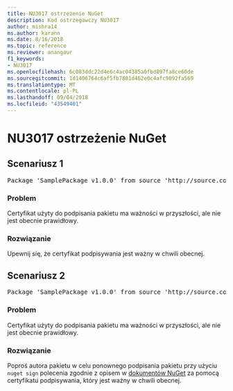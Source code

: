 ```yaml
---
title: NU3017 ostrzeżenie NuGet
description: Kod ostrzegawczy NU3017
author: mishra14
ms.author: karann
ms.date: 8/16/2018
ms.topic: reference
ms.reviewer: anangaur
f1_keywords:
- NU3017
ms.openlocfilehash: 6c083ddc22d4e6c4ac04385a0fbd897fa8ce60de
ms.sourcegitcommit: 1d1406764c6af5fb7801d462e0c4afc9092fa569
ms.translationtype: MT
ms.contentlocale: pl-PL
ms.lasthandoff: 09/04/2018
ms.locfileid: "43549401"
---
```

# <a name="nuget-warning-nu3017"></a>NU3017 ostrzeżenie NuGet

## <a name="scenario-1"></a>Scenariusz 1

<pre>Package 'SamplePackage v1.0.0' from source 'http://source.com/index.json': The signing certificate is not yet valid.</pre>

### <a name="issue"></a>Problem

Certyfikat użyty do podpisania pakietu ma ważności w przyszłości, ale nie jest obecnie prawidłowy.


### <a name="solution"></a>Rozwiązanie

Upewnij się, że certyfikat podpisywania jest ważny w chwili obecnej.



## <a name="scenario-2"></a>Scenariusz 2

<pre>Package 'SamplePackage v1.0.0' from source 'http://source.com/index.json': The primary signature's certificate is not yet valid.</pre>

### <a name="issue"></a>Problem

Certyfikat użyty do podpisania pakietu ma ważności w przyszłości, ale nie jest obecnie prawidłowy.


### <a name="solution"></a>Rozwiązanie

Poproś autora pakietu w celu ponownego podpisania pakietu przy użyciu `nuget sign` polecenia zgodnie z opisem w [dokumentów NuGet](https://docs.microsoft.com/en-us/nuget/create-packages/sign-a-package) za pomocą certyfikatu podpisywania, który jest ważny w chwili obecnej.


